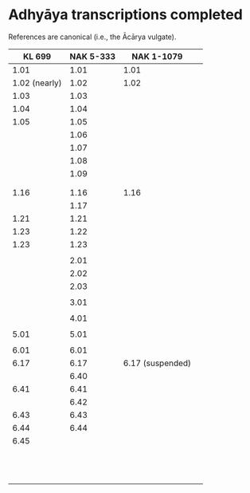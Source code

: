 # Adhyāya transcriptions completed

References are canonical (i.e., the Ācārya vulgate).

| KL 699        | NAK 5-333 | NAK 1-1079       |      |
| ------------- | --------- | ---------------- | ---- |
| 1.01          | 1.01      | 1.01             |      |
| 1.02 (nearly) | 1.02      | 1.02             |      |
| 1.03          | 1.03      |                  |      |
| 1.04          | 1.04      |                  |      |
| 1.05          | 1.05      |                  |      |
|               | 1.06      |                  |      |
|               | 1.07      |                  |      |
|               | 1.08      |                  |      |
|               | 1.09      |                  |      |
|               |           |                  |      |
|               |           |                  |      |
| 1.16          | 1.16      | 1.16             |      |
|               | 1.17      |                  |      |
| 1.21          | 1.21      |                  |      |
| 1.23          | 1.22      |                  |      |
| 1.23          | 1.23      |                  |      |
|               |           |                  |      |
|               | 2.01      |                  |      |
|               | 2.02      |                  |      |
|               | 2.03      |                  |      |
|               |           |                  |      |
|               | 3.01      |                  |      |
|               |           |                  |      |
|               | 4.01      |                  |      |
|               |           |                  |      |
| 5.01          | 5.01      |                  |      |
|               |           |                  |      |
| 6.01          | 6.01      |                  |      |
| 6.17          | 6.17      | 6.17 (suspended) |      |
|               | 6.40      |                  |      |
| 6.41          | 6.41      |                  |      |
|               | 6.42      |                  |      |
| 6.43          | 6.43      |                  |      |
| 6.44          | 6.44      |                  |      |
| 6.45          |           |                  |      |
|               |           |                  |      |
|               |           |                  |      |
|               |           |                  |      |
|               |           |                  |      |
|               |           |                  |      |
|               |           |                  |      |
|               |           |                  |      |
|               |           |                  |      |
|               |           |                  |      |
|               |           |                  |      |
|               |           |                  |      |
|               |           |                  |      |

#
